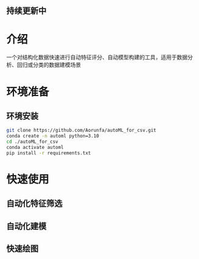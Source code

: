 ## 持续更新中
# 介绍
一个对结构化数据快速进行自动特征评分、自动模型构建的工具，适用于数据分析、回归或分类的数据建模场景

# 环境准备
## 环境安装
```bash
git clone https://github.com/Aorunfa/autoML_for_csv.git
conda create -n automl python=3.10
cd ./autoML_for_csv
conda activate automl
pip install -r requirements.txt
```

# 快速使用
## 自动化特征筛选


## 自动化建模

## 快速绘图

